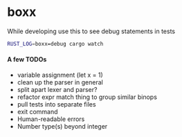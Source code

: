 # boxx

While developing use this to see debug statements in tests
```sh
RUST_LOG=boxx=debug cargo watch
```

#### A few TODOs
* variable assignment (let x = 1)
* clean up the parser in general
* split apart lexer and parser?
* refactor expr match thing to group similar binops
* pull tests into separate files
* exit command
* Human-readable errors
* Number type(s) beyond integer
